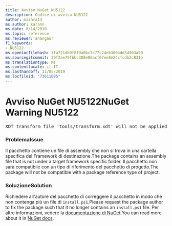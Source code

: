 ```yaml
---
title: Avviso NuGet NU5122
description: Codice di avviso NU5122
author: mishra14
ms.author: karann
ms.date: 8/14/2018
ms.topic: reference
ms.reviewer: anangaur
f1_keywords:
- NU5122
ms.openlocfilehash: 3fa721db9f8f9a0bc7c77c24eb3004dd54903a99
ms.sourcegitcommit: 39f2ae79fbbc308e06acf67ee8e24cfcdb2c831b
ms.translationtype: MT
ms.contentlocale: it-IT
ms.lasthandoff: 11/05/2019
ms.locfileid: "73611085"
---
```

# <a name="nuget-warning-nu5122"></a><span data-ttu-id="0dabf-103">Avviso NuGet NU5122</span><span class="sxs-lookup"><span data-stu-id="0dabf-103">NuGet Warning NU5122</span></span>
<pre>XDT transform file 'tools/transform.xdt' will not be applied when the package is installed after the migration.</pre>

### <a name="issue"></a><span data-ttu-id="0dabf-104">Problema</span><span class="sxs-lookup"><span data-stu-id="0dabf-104">Issue</span></span>

<span data-ttu-id="0dabf-105">Il pacchetto contiene un file di assembly che non si trova in una cartella specifica del Framework di destinazione.</span><span class="sxs-lookup"><span data-stu-id="0dabf-105">The package contains an assembly file that is not under a target framework specific folder.</span></span> <span data-ttu-id="0dabf-106">Il pacchetto non sarà compatibile con un tipo di riferimento del pacchetto di progetto.</span><span class="sxs-lookup"><span data-stu-id="0dabf-106">The package will not be compatible with a package reference type of project.</span></span>


### <a name="solution"></a><span data-ttu-id="0dabf-107">Soluzione</span><span class="sxs-lookup"><span data-stu-id="0dabf-107">Solution</span></span>

<span data-ttu-id="0dabf-108">Richiedere all'autore del pacchetto di correggere il pacchetto in modo che non contenga più un file di `install.ps1`.</span><span class="sxs-lookup"><span data-stu-id="0dabf-108">Please request the package author to fix the package such that it no longer contains an `install.ps1` file.</span></span> <span data-ttu-id="0dabf-109">Per altre informazioni, vedere la [documentazione di NuGet](https://docs.microsoft.com/nuget/consume-packages/migrate-packages-config-to-package-reference).</span><span class="sxs-lookup"><span data-stu-id="0dabf-109">You can read more about it in [NuGet docs](https://docs.microsoft.com/nuget/consume-packages/migrate-packages-config-to-package-reference).</span></span>


